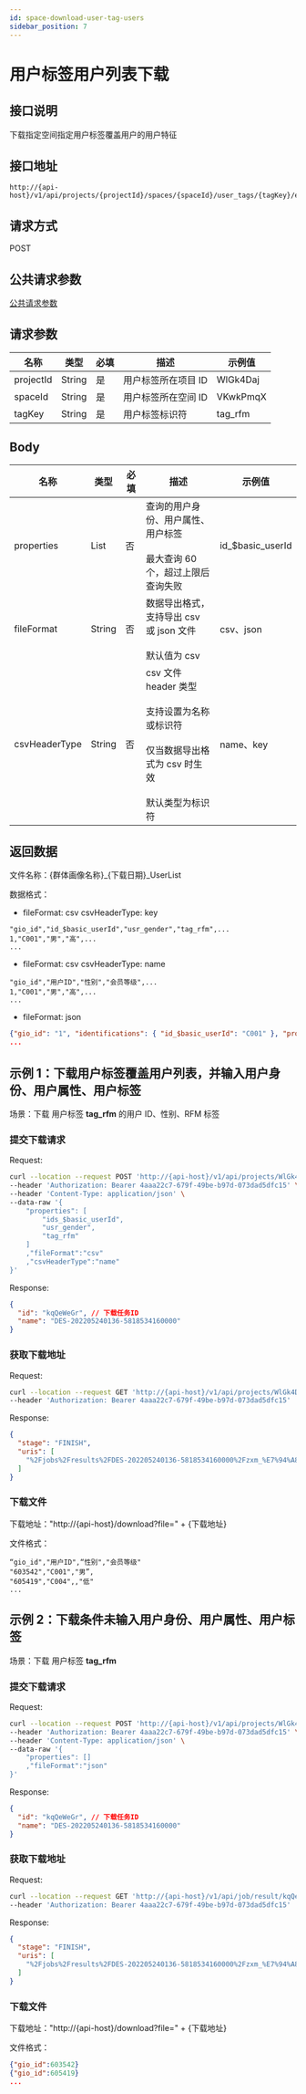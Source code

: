 ```yaml
---
id: space-download-user-tag-users
sidebar_position: 7
---
```


# 用户标签用户列表下载

## 接口说明

下载指定空间指定用户标签覆盖用户的用户特征

## 接口地址

```
http://{api-host}/v1/api/projects/{projectId}/spaces/{spaceId}/user_tags/{tagKey}/export_jobs
```

## 请求方式

POST

## 公共请求参数

[公共请求参数](../../../open-api#公共请求参数)

## 请求参数

| 名称      | 类型   | 必填 | 描述                | 示例值   |
| --------- | ------ | ---- | ------------------- | -------- |
| projectId | String | 是   | 用户标签所在项目 ID | WlGk4Daj |
| spaceId   | String | 是   | 用户标签所在空间 ID | VKwkPmqX |
| tagKey    | String | 是   | 用户标签标识符      | tag_rfm  |

## Body

| 名称          | 类型   | 必填 | 描述                                                                                                               | 示例值            |
| ------------- | ------ | ---- | ------------------------------------------------------------------------------------------------------------------ | ----------------- |
| properties    | List   | 否   | 查询的用户身份、用户属性、用户标签<br></br>最大查询 60 个，超过上限后查询失败                                      | id\_$basic_userId |
| fileFormat    | String | 否   | 数据导出格式，支持导出 csv 或 json 文件<br></br>默认值为 csv                                                       | csv、json         |
| csvHeaderType | String | 否   | csv 文件 header 类型<br></br>支持设置为名称或标识符<br></br>仅当数据导出格式为 csv 时生效<br></br>默认类型为标识符 | name、key         |

## 返回数据

文件名称：{群体画像名称}\_{下载日期}\_UserList

数据格式：

- fileFormat: csv csvHeaderType: key

```csv
"gio_id","id_$basic_userId","usr_gender","tag_rfm",...
1,"C001","男","高",...
...
```

- fileFormat: csv csvHeaderType: name

```csv
"gio_id","用户ID","性别","会员等级",...
1,"C001","男","高",...
...
```

- fileFormat: json

```json
{"gio_id": "1", "identifications": { "id_$basic_userId": "C001" }, "properties": { "usr_gender":"男", "tag_rfm": "高",... } }
...
```

## 示例 1：下载用户标签覆盖用户列表，并输入用户身份、用户属性、用户标签

场景：下载 用户标签 **tag_rfm** 的用户 ID、性别、RFM 标签

### 提交下载请求

Request:

```bash
curl --location --request POST 'http://{api-host}/v1/api/projects/WlGk4Daj/spaces/VKwkPmqX/user_tags/tag_rfm/export_jobs' \
--header 'Authorization: Bearer 4aaa22c7-679f-49be-b97d-073dad5dfc15' \
--header 'Content-Type: application/json' \
--data-raw '{
    "properties": [
        "ids_$basic_userId",
        "usr_gender",
        "tag_rfm"
    ]
    ,"fileFormat":"csv"
    ,"csvHeaderType":"name"
}'
```

Response:

```json
{
  "id": "kqQeWeGr", // 下载任务ID
  "name": "DES-202205240136-5818534160000"
}
```

### 获取下载地址

Request:

```bash
curl --location --request GET 'http://{api-host}/v1/api/projects/WlGk4Daj/job/result/kqQeWeGr' \
--header 'Authorization: Bearer 4aaa22c7-679f-49be-b97d-073dad5dfc15'
```

Response:

```json
{
  "stage": "FINISH",
  "uris": [
    "%2Fjobs%2Fresults%2FDES-202205240136-5818534160000%2Fzxm_%E7%94%A8%E6%88%B7_%E5%AD%97%E7%AC%A6%E4%B8%B2_%E5%8A%A0%E5%AF%86_2022-04-26_UserList.csv" // 下载地址
  ]
}
```

### 下载文件

下载地址："http://{api-host}/download?file=" + {下载地址}

文件格式：

```csv
“gio_id","用户ID",“性别","会员等级"
"603542","C001","男”,
"605419","C004",,"低"
...
```

## 示例 2：下载条件未输入用户身份、用户属性、用户标签

场景：下载 用户标签 **tag_rfm**

### 提交下载请求

Request:

```bash
curl --location --request POST 'http://{api-host}/v1/api/projects/WlGk4Daj/spaces/VKwkPmqX/user_tags/tag_rfm/export_jobs' \
--header 'Authorization: Bearer 4aaa22c7-679f-49be-b97d-073dad5dfc15' \
--header 'Content-Type: application/json' \
--data-raw '{
    "properties": []
    ,"fileFormat":"json"
}'
```

Response:

```json
{
  "id": "kqQeWeGr", // 下载任务ID
  "name": "DES-202205240136-5818534160000"
}
```

### 获取下载地址

Request:

```bash
curl --location --request GET 'http://{api-host}/v1/api/job/result/kqQeWeGr' \
--header 'Authorization: Bearer 4aaa22c7-679f-49be-b97d-073dad5dfc15'
```

Response:

```json
{
  "stage": "FINISH",
  "uris": [
    "%2Fjobs%2Fresults%2FDES-202205240136-5818534160000%2Fzxm_%E7%94%A8%E6%88%B7_%E5%AD%97%E7%AC%A6%E4%B8%B2_%E5%8A%A0%E5%AF%86_2022-04-26_UserList.json" // 下载地址
  ]
}
```

### 下载文件

下载地址："http://{api-host}/download?file=" + {下载地址}

文件格式：

```json
{"gio_id":603542}
{"gio_id":605419}
...
```

